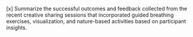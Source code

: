 [x] Summarize the successful outcomes and feedback collected from the recent creative sharing sessions that incorporated guided breathing exercises, visualization, and nature-based activities based on participant insights.